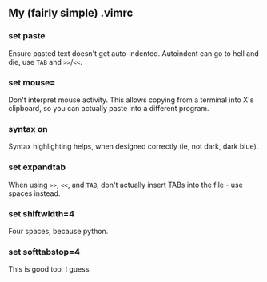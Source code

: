 ## My (fairly simple) .vimrc

### set paste

Ensure pasted text doesn't get auto-indented.  Autoindent can go to hell and die, use `TAB` and `>>`/`<<`.

### set mouse=

Don't interpret mouse activity.  This allows copying from a terminal into X's clipboard, so you can actually paste into a different program.

### syntax on

Syntax highlighting helps, when designed correctly (ie, not dark, dark blue).

### set expandtab

When using `>>`, `<<`, and `TAB`, don't actually insert TABs into the file - use spaces instead.

### set shiftwidth=4

Four spaces, because python.

### set softtabstop=4

This is good too, I guess.
